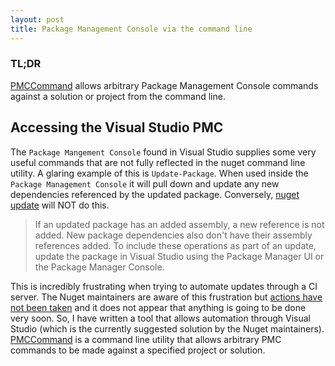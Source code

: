 ```yaml
---
layout: post
title: Package Management Console via the command line
---
```


### TL;DR
 [PMCCommand](https://github.com/Computician/PMCCommand) allows arbitrary Package Management Console commands against a solution or project from the command line.

## Accessing the Visual Studio PMC

The `Package Mangement Console` found in Visual Studio supplies some very useful commands that are not fully reflected in the nuget command line utility. A glaring example of this is `Update-Package`. When used inside the `Package Management Console` it will pull down and update any new dependencies referenced by the updated package. Conversely, [nuget update](https://docs.microsoft.com/en-us/nuget/tools/nuget-exe-cli-reference#update) will NOT do this.

> If an updated package has an added assembly, a new reference is not added. New package dependencies also don't have their assembly references added. To include these operations as part of an update, update the package in Visual Studio using the Package Manager UI or the Package Manager Console.

This is incredibly frustrating when trying to automate updates through a CI server. The Nuget maintainers are aware of this frustration but [actions have not been taken](https://github.com/NuGet/Home/issues/1512) and it does not appear that anything is going to be done very soon. So, I have written a tool that allows automation through Visual Studio (which is the currently suggested solution by the Nuget maintainers). [PMCCommand](https://github.com/Computician/PMCCommand) is a command line utility that allows arbitrary PMC commands to be made against a specified project or solution.


